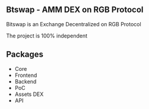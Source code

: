 ## Btswap - AMM DEX on RGB Protocol


Bitswap is an Exchange Decentralized on RGB Protocol

The project is 100% independent 

## Packages

 - Core
 - Frontend
 - Backend
 - PoC
 - Assets DEX
 - API
